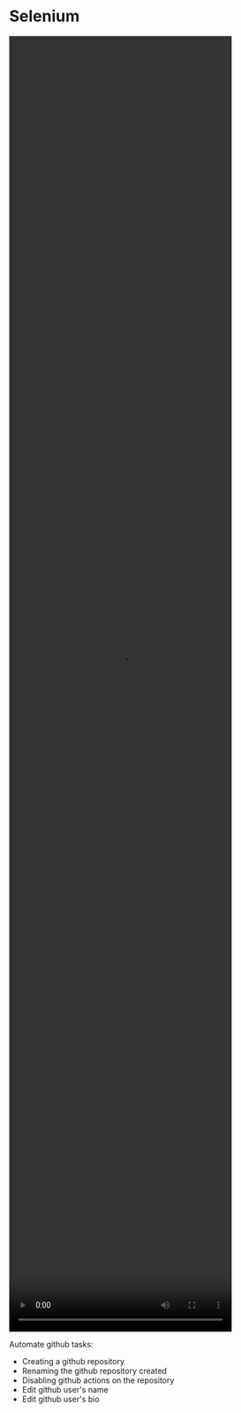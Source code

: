 # Selenium
<video width="80%" height="60%" controls>
  <source src="https://github.com/chyna-gvng/selenium_github_tests/raw/main/output/output.mp4?raw=true" type="video/mp4">
</video>

Automate github tasks:
- Creating a github repository
- Renaming the github repository created
- Disabling github actions on the repository
- Edit github user's name
- Edit github user's bio